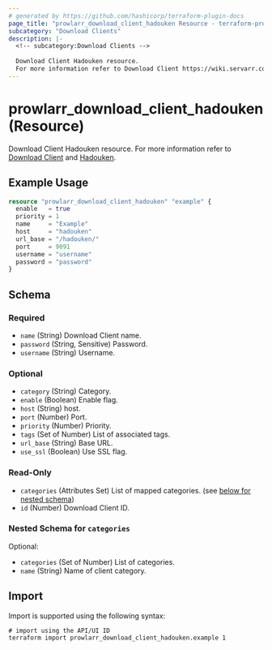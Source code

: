 ```yaml
---
# generated by https://github.com/hashicorp/terraform-plugin-docs
page_title: "prowlarr_download_client_hadouken Resource - terraform-provider-prowlarr"
subcategory: "Download Clients"
description: |-
  <!-- subcategory:Download Clients -->
  
  Download Client Hadouken resource.
  For more information refer to Download Client https://wiki.servarr.com/prowlarr/settings#download-clients and Hadouken https://wiki.servarr.com/prowlarr/supported#hadouken.
---
```


# prowlarr_download_client_hadouken (Resource)

<!-- subcategory:Download Clients -->
Download Client Hadouken resource.
For more information refer to [Download Client](https://wiki.servarr.com/prowlarr/settings#download-clients) and [Hadouken](https://wiki.servarr.com/prowlarr/supported#hadouken).

## Example Usage

```terraform
resource "prowlarr_download_client_hadouken" "example" {
  enable   = true
  priority = 1
  name     = "Example"
  host     = "hadouken"
  url_base = "/hadouken/"
  port     = 9091
  username = "username"
  password = "password"
}
```

<!-- schema generated by tfplugindocs -->
## Schema

### Required

- `name` (String) Download Client name.
- `password` (String, Sensitive) Password.
- `username` (String) Username.

### Optional

- `category` (String) Category.
- `enable` (Boolean) Enable flag.
- `host` (String) host.
- `port` (Number) Port.
- `priority` (Number) Priority.
- `tags` (Set of Number) List of associated tags.
- `url_base` (String) Base URL.
- `use_ssl` (Boolean) Use SSL flag.

### Read-Only

- `categories` (Attributes Set) List of mapped categories. (see [below for nested schema](#nestedatt--categories))
- `id` (Number) Download Client ID.

<a id="nestedatt--categories"></a>
### Nested Schema for `categories`

Optional:

- `categories` (Set of Number) List of categories.
- `name` (String) Name of client category.

## Import

Import is supported using the following syntax:

```shell
# import using the API/UI ID
terraform import prowlarr_download_client_hadouken.example 1
```
